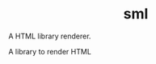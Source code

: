 <h1 align="center"> sml </h1>
A HTML library renderer.

<p align="justify"> A library to render HTML</p>
